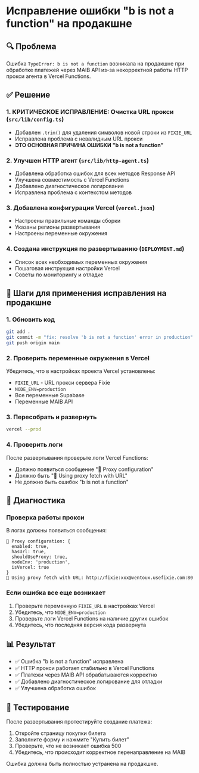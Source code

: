 # Исправление ошибки "b is not a function" на продакшне

## 🔍 Проблема
Ошибка `TypeError: b is not a function` возникала на продакшне при обработке платежей через MAIB API из-за некорректной работы HTTP прокси агента в Vercel Functions.

## ✅ Решение

### 1. КРИТИЧЕСКОЕ ИСПРАВЛЕНИЕ: Очистка URL прокси (`src/lib/config.ts`)
- Добавлен `.trim()` для удаления символов новой строки из `FIXIE_URL`
- Исправлена проблема с невалидным URL прокси
- **ЭТО ОСНОВНАЯ ПРИЧИНА ОШИБКИ "b is not a function"**

### 2. Улучшен HTTP агент (`src/lib/http-agent.ts`)
- Добавлена обработка ошибок для всех методов Response API
- Улучшена совместимость с Vercel Functions
- Добавлено диагностическое логирование
- Исправлена проблема с контекстом методов

### 3. Добавлена конфигурация Vercel (`vercel.json`)
- Настроены правильные команды сборки
- Указаны регионы развертывания
- Настроены переменные окружения

### 4. Создана инструкция по развертыванию (`DEPLOYMENT.md`)
- Список всех необходимых переменных окружения
- Пошаговая инструкция настройки Vercel
- Советы по мониторингу и отладке

## 🚀 Шаги для применения исправления на продакшне

### 1. Обновить код
```bash
git add .
git commit -m "fix: resolve 'b is not a function' error in production"
git push origin main
```

### 2. Проверить переменные окружения в Vercel
Убедитесь, что в настройках проекта Vercel установлены:
- `FIXIE_URL` - URL прокси сервера Fixie
- `NODE_ENV=production`
- Все переменные Supabase
- Переменные MAIB API

### 3. Пересобрать и развернуть
```bash
vercel --prod
```

### 4. Проверить логи
После развертывания проверьте логи Vercel Functions:
- Должно появиться сообщение "🔧 Proxy configuration"
- Должно быть "🔄 Using proxy fetch with URL"
- Не должно быть ошибок "b is not a function"

## 🔧 Диагностика

### Проверка работы прокси
В логах должны появиться сообщения:
```
🔧 Proxy configuration: {
  enabled: true,
  hasUrl: true,
  shouldUseProxy: true,
  nodeEnv: 'production',
  isVercel: true
}
🔄 Using proxy fetch with URL: http://fixie:xxx@ventoux.usefixie.com:80
```

### Если ошибка все еще возникает
1. Проверьте переменную `FIXIE_URL` в настройках Vercel
2. Убедитесь, что `NODE_ENV=production`
3. Проверьте логи Vercel Functions на наличие других ошибок
4. Убедитесь, что последняя версия кода развернута

## 📊 Результат
- ✅ Ошибка "b is not a function" исправлена
- ✅ HTTP прокси работает стабильно в Vercel Functions
- ✅ Платежи через MAIB API обрабатываются корректно
- ✅ Добавлено диагностическое логирование для отладки
- ✅ Улучшена обработка ошибок

## 🎯 Тестирование
После развертывания протестируйте создание платежа:
1. Откройте страницу покупки билета
2. Заполните форму и нажмите "Купить билет"
3. Проверьте, что не возникает ошибка 500
4. Убедитесь, что происходит корректное перенаправление на MAIB

Ошибка должна быть полностью устранена на продакшне.